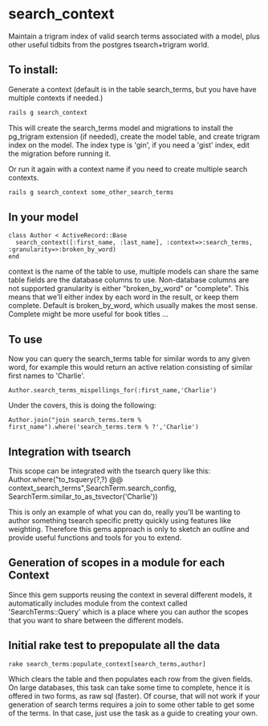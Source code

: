 search_context
============

Maintain a trigram index of valid search terms associated with a model, plus other useful tidbits from the postgres tsearch+trigram world.


## To install: 

Generate a context (default is in the table search_terms, but you have have multiple contexts if needed.)

```bash
rails g search_context
```

This will create the search_terms model and migrations to install the pg_trigram extension (if needed), create the model table, and create trigram index on the model. The index type is 'gin', if you need a 'gist' index, edit the migration before running it.

Or run it again with a context name if you need to create multiple search contexts.
```bash
rails g search_context some_other_search_terms
```

## In your model 

```rails
class Author < ActiveRecord::Base
  search_context([:first_name, :last_name], :context=>:search_terms, :granularity=>:broken_by_word)
end
```
context is the name of the table to use, multiple models can share the same table
fields are the database columns to use. Non-database columns are not supported
granularity is either "broken_by_word" or "complete". This means that we'll either index by each word in the result, or keep them complete. Default is broken_by_word, which usually makes the most sense. Complete might be more useful for book titles ...

## To use

Now you can query the search_terms table for similar words to any given word, for example this would return an active relation consisting of similar first names to 'Charlie'.

    Author.search_terms_mispellings_for(:first_name,'Charlie')
    
Under the covers, this is doing the following:

    Author.join("join search_terms.term % first_name").where('search_terms.term % ?','Charlie')
    
## Integration with tsearch

This scope can be integrated with the tsearch query like this: 
    Author.where("to_tsquery(?,?) @@ context_search_terms",SearchTerm.search_config, SearchTerm.similar_to_as_tsvector('Charlie'))
    
This is only an example of what you can do, really you'll be wanting to author something tsearch specific pretty quickly using features like weighting. Therefore this gems approach is only to sketch an outline and provide useful functions and tools for you to extend.

## Generation of scopes in a module for each Context

Since this gem supports reusing the context in several different models, it automatically includes module from the context called 'SearchTerms::Query' which is a place where you can author the scopes that you want to share between the different models.


## Initial rake test to prepopulate all the data

    rake search_terms:populate_context[search_terms,author]
  
Which clears the table and then populates each row from the given fields. On large databases, this task can take some time to complete, hence it is offered in two forms, as raw sql (faster). Of course, that will not work if your generation of search terms requires a join to some other table to get some of the terms. In that case, just use the task as a guide to creating your own.
 